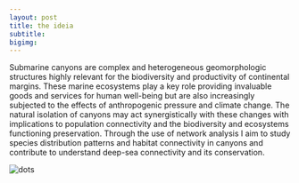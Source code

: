 ```yaml
---
layout: post
title: the ideia
subtitle: 
bigimg:
---
```


Submarine canyons are complex and heterogeneous geomorphologic structures highly relevant for the biodiversity and productivity 
of continental margins. These marine ecosystems play a key role providing invaluable goods and services for human well-being but 
are also increasingly subjected to the effects of anthropogenic pressure and climate change. The natural isolation of canyons may 
act synergistically with these changes with implications to population connectivity and the biodiversity and ecosystems functioning
preservation. Through the use of network analysis I aim to study species distribution patterns and habitat connectivity in canyons
and contribute to understand deep-sea connectivity and its conservation.

![dots](flopesdematos.github.io/img/0bcb81_0cc2e159f0844411beb6f8c80ea9d22a~mv2.gif)
